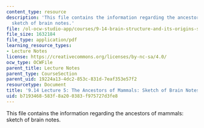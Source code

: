 ```yaml
---
content_type: resource
description: 'This file contains the information regarding the ancestors of mammals:
  sketch of brain notes.'
file: /ol-ocw-studio-app/courses/9-14-brain-structure-and-its-origins-spring-2014/b7193468583f8a200383f975727d3fe8_MIT9_14S14_Lecture5.pdf
file_size: 1632184
file_type: application/pdf
learning_resource_types:
- Lecture Notes
license: https://creativecommons.org/licenses/by-nc-sa/4.0/
ocw_type: OCWFile
parent_title: Lecture Notes
parent_type: CourseSection
parent_uid: 19224a13-4dc2-853c-831d-7eaf353e57f2
resourcetype: Document
title: '9.14 Lecture 5: The Ancestors of Mammals: Sketch of Brain Notes'
uid: b7193468-583f-8a20-0383-f975727d3fe8
---
```

This file contains the information regarding the ancestors of mammals: sketch of brain notes.